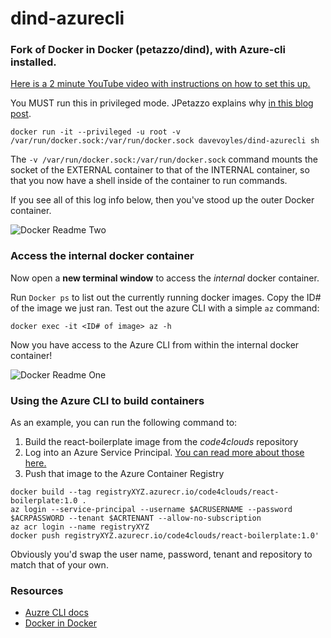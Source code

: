 # dind-azurecli
### Fork of Docker in Docker (petazzo/dind), with Azure-cli installed.

[Here is a 2 minute YouTube video with instructions on how to set this up.](https://youtu.be/ymnY2vQEiqU)

You MUST run this in privileged mode. JPetazzo explains why [in this blog post](https://jpetazzo.github.io/2015/09/03/do-not-use-docker-in-docker-for-ci/).


``` docker run -it --privileged -u root -v /var/run/docker.sock:/var/run/docker.sock davevoyles/dind-azurecli sh ```

 The ```-v /var/run/docker.sock:/var/run/docker.sock``` command mounts the socket of the EXTERNAL container to that of the INTERNAL container, so that you now have a shell inside of the container to run commands.

If you see all of this log info below, then you've stood up the outer Docker container.

![Docker Readme Two](https://www.dropbox.com/s/qpvpq13vd2foo8q/davevoyles-azure-cli-docker-hub-readme-2.png?raw=1)

### Access the internal docker container

Now open a **new terminal window** to access the *internal* docker container.

Run ```Docker ps``` to list out the currently running docker images. Copy the ID# of the image we just ran. Test out the azure CLI with a simple ```az``` command: 

```docker exec -it <ID# of image> az -h ```

Now you have access to the Azure CLI from within the internal docker container!

![Docker Readme One](https://www.dropbox.com/s/vjivlu6htl4x8ij/davevoyles-azure-cli-docker-hub-readme.png?raw=1)

### Using the Azure CLI to build containers

As an example, you can run the following command to:

1. Build the react-boilerplate image from the *code4clouds* repository
2. Log into an Azure Service Principal. [You can read more about those here.](https://docs.microsoft.com/en-us/cli/azure/create-an-azure-service-principal-azure-cli?view=azure-cli-latest)
3. Push that image to the Azure Container Registry

```
docker build --tag registryXYZ.azurecr.io/code4clouds/react-boilerplate:1.0 .
az login --service-principal --username $ACRUSERNAME --password $ACRPASSWORD --tenant $ACRTENANT --allow-no-subscription
az acr login --name registryXYZ
docker push registryXYZ.azurecr.io/code4clouds/react-boilerplate:1.0'
```

Obviously you'd swap the user name, password, tenant and repository to match that of your own.  

### Resources
* [Auzre CLI docs](https://docs.microsoft.com/en-us/cli/azure/overview?view=azure-cli-latest)
* [Docker in Docker](https://github.com/jpetazzo/dind)
